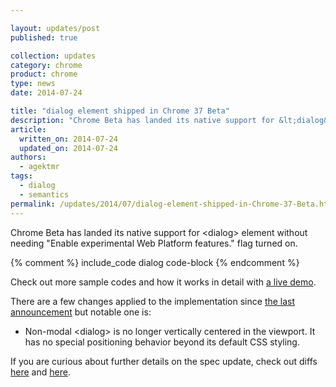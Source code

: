 ```yaml
---

layout: updates/post
published: true

collection: updates
category: chrome
product: chrome
type: news
date: 2014-07-24

title: "dialog element shipped in Chrome 37 Beta"
description: "Chrome Beta has landed its native support for &lt;dialog&gt; element"
article:
  written_on: 2014-07-24
  updated_on: 2014-07-24
authors:
  - agektmr
tags:
  - dialog
  - semantics
permalink: /updates/2014/07/dialog-element-shipped-in-Chrome-37-Beta.html
---
```

Chrome Beta has landed its native support for &lt;dialog&gt; element without needing "Enable experimental Web Platform features." flag turned on.

{% comment %}
include_code dialog code-block
{% endcomment %}

Check out more sample codes and how it works in detail with [a live demo](http://demo.agektmr.com/dialog/).

There are a few changes applied to the implementation since [the last announcement](http://updates.html5rocks.com/2013/09/dialog-element-Modals-made-easy) but notable one is:

* Non-modal &lt;dialog&gt; is no longer vertically centered in the viewport. It has no special positioning behavior beyond its default CSS styling.

If you are curious about further details on the spec update, check out diffs [here](http://html5.org/r/8448) and [here](http://html5.org/r/8457).
